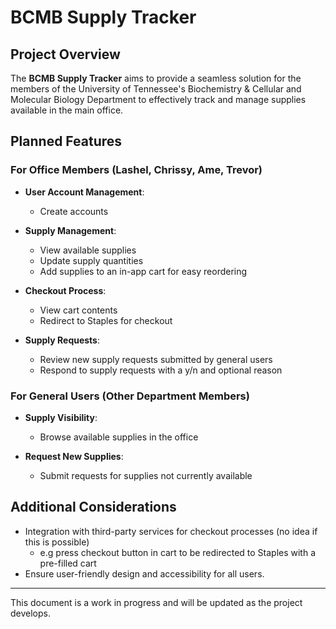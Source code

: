 # BCMB Supply Tracker

## Project Overview

The **BCMB Supply Tracker** aims to provide a seamless solution for the members of the University of Tennessee's Biochemistry & Cellular and Molecular Biology Department to effectively track and manage supplies available in the main office.

## Planned Features

### For Office Members (Lashel, Chrissy, Ame, Trevor)

- **User Account Management**: 
  - Create accounts

- **Supply Management**:
  - View available supplies
  - Update supply quantities
  - Add supplies to an in-app cart for easy reordering 

- **Checkout Process**:
  - View cart contents
  - Redirect to Staples for checkout

- **Supply Requests**:
  - Review new supply requests submitted by general users
  - Respond to supply requests with a y/n and optional reason

### For General Users (Other Department Members)

- **Supply Visibility**:
  - Browse available supplies in the office

- **Request New Supplies**:
  - Submit requests for supplies not currently available

## Additional Considerations

- Integration with third-party services for checkout processes (no idea if this is possible)
  - e.g press checkout button in cart to be redirected to Staples with a pre-filled cart 
- Ensure user-friendly design and accessibility for all users.

---

This document is a work in progress and will be updated as the project develops.
